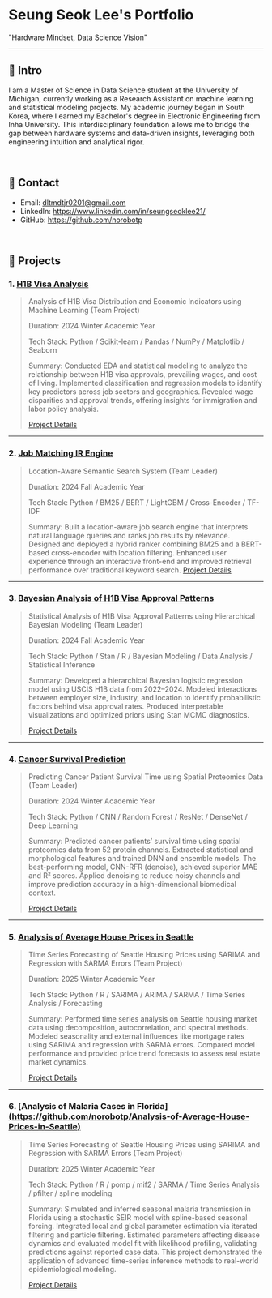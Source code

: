 # Seung Seok Lee's Portfolio
"Hardware Mindset, Data Science Vision"

---

## :pushpin: Intro
I am a Master of Science in Data Science student at the University of Michigan, currently working as a Research Assistant on machine learning and statistical modeling projects. My academic journey began in South Korea, where I earned my Bachelor's degree in Electronic Engineering from Inha University. This interdisciplinary foundation allows me to bridge the gap between hardware systems and data-driven insights, leveraging both engineering intuition and analytical rigor.

</br>

## :pushpin: Contact
- Email: dltmdtjr0201@gmail.com
- LinkedIn: https://www.linkedin.com/in/seungseoklee21/
- GitHub: https://github.com/norobotp

</br>

## :pushpin: Projects
### 1. [H1B Visa Analysis](https://github.com/norobotp/Relationships-between-H1B-Visa-Living-Wage-and-Income)
>Analysis of H1B Visa Distribution and Economic Indicators using Machine Learning (Team Project)
>  
>Duration: 2024 Winter Academic Year 
>  
>  Tech Stack:
>  Python / Scikit-learn / Pandas / NumPy / Matplotlib / Seaborn
>
>  Summary:
> Conducted EDA and statistical modeling to analyze the relationship between H1B visa approvals, prevailing wages, and cost of living. Implemented classification and regression models to identify key predictors across job sectors and geographies. Revealed wage disparities and approval trends, offering insights for immigration and labor policy analysis.
>
>[Project Details](https://github.com/norobotp/Relationships-between-H1B-Visa-Living-Wage-and-Income)

---

### 2. [Job Matching IR Engine](https://github.com/norobotp/Job-Matching-IR-Engine)
>Location-Aware Semantic Search System (Team Leader)
> 
>Duration: 2024 Fall Academic Year
>  
>  Tech Stack:
>  Python / BM25 / BERT / LightGBM / Cross-Encoder / TF-IDF
>
>  Summary:
>  Built a location-aware job search engine that interprets natural language queries and ranks job results by relevance. Designed and deployed a hybrid ranker combining BM25 and a BERT-based cross-encoder with location filtering. Enhanced user experience through an interactive front-end and improved retrieval performance over traditional keyword search.
>[Project Details](https://github.com/norobotp/Job-Matching-IR-Engine)

---

### 3. [Bayesian Analysis of H1B Visa Approval Patterns](https://github.com/norobotp/Bayesian-Analysis-of-H1B-Visa-Approval-Patterns)
>Statistical Analysis of H1B Visa Approval Patterns using Hierarchical Bayesian Modeling (Team Leader)
> 
>Duration: 2024 Fall Academic Year
>  
>  Tech Stack:
>  Python / Stan / R / Bayesian Modeling / Data Analysis / Statistical Inference
>
>  Summary:
>  Developed a hierarchical Bayesian logistic regression model using USCIS H1B data from 2022–2024. Modeled interactions between employer size, industry, and location to identify probabilistic factors behind visa approval rates. Produced interpretable visualizations and optimized priors using Stan MCMC diagnostics.
>
>[Project Details](https://github.com/norobotp/Bayesian-Analysis-of-H1B-Visa-Approval-Patterns)

---

### 4. [Cancer Survival Prediction](https://github.com/norobotp/Cancer-Patient-Survival-Time-Prediction)
>Predicting Cancer Patient Survival Time using Spatial Proteomics Data (Team Leader)
> 
>Duration: 2024 Winter Academic Year
>  
>  Tech Stack:
>  Python / CNN / Random Forest / ResNet / DenseNet / Deep Learning
>
>  Summary:
>  Predicted cancer patients’ survival time using spatial proteomics data from 52 protein channels. Extracted statistical and morphological features and trained DNN and ensemble models. The best-performing model, CNN-RFR (denoise), achieved superior MAE and R² scores. Applied denoising to reduce noisy channels and improve prediction accuracy in a high-dimensional biomedical context.
>
>[Project Details](https://github.com/norobotp/Cancer-Patient-Survival-Time-Prediction)

---

### 5. [Analysis of Average House Prices in Seattle](https://github.com/norobotp/Analysis-of-Average-House-Prices-in-Seattle)
>Time Series Forecasting of Seattle Housing Prices using SARIMA and Regression with SARMA Errors (Team Project)
> 
>Duration: 2025 Winter Academic Year
>  
>  Tech Stack:
>  Python / R / SARIMA / ARIMA / SARMA / Time Series Analysis / Forecasting
>
>  Summary:
>  Performed time series analysis on Seattle housing market data using decomposition, autocorrelation, and spectral methods. Modeled seasonality and external influences like mortgage rates using SARIMA and regression with SARMA errors. Compared model performance and provided price trend forecasts to assess real estate market dynamics.
>  
>[Project Details](https://github.com/norobotp/Analysis-of-Average-House-Prices-in-Seattle)

---

### 6. [Analysis of Malaria Cases in Florida][(https://github.com/norobotp/Analysis-of-Average-House-Prices-in-Seattle)](https://github.com/norobotp/Analysis-of-Malaria-Cases-in-Florida)
>Time Series Forecasting of Seattle Housing Prices using SARIMA and Regression with SARMA Errors (Team Project)
> 
>Duration: 2025 Winter Academic Year
>  
>  Tech Stack:
>  Python / R / pomp / mif2 / SARMA / Time Series Analysis / pfilter / spline modeling
>
>  Summary:
>  Simulated and inferred seasonal malaria transmission in Florida using a stochastic SEIR model with spline-based seasonal forcing. Integrated local and global parameter estimation via iterated filtering and particle filtering. Estimated parameters affecting disease dynamics and evaluated model fit with likelihood profiling, validating predictions against reported case data. This project demonstrated the application of advanced time-series inference methods to real-world epidemiological modeling.
>  
>[Project Details](https://github.com/norobotp/Analysis-of-Malaria-Cases-in-Florida)
